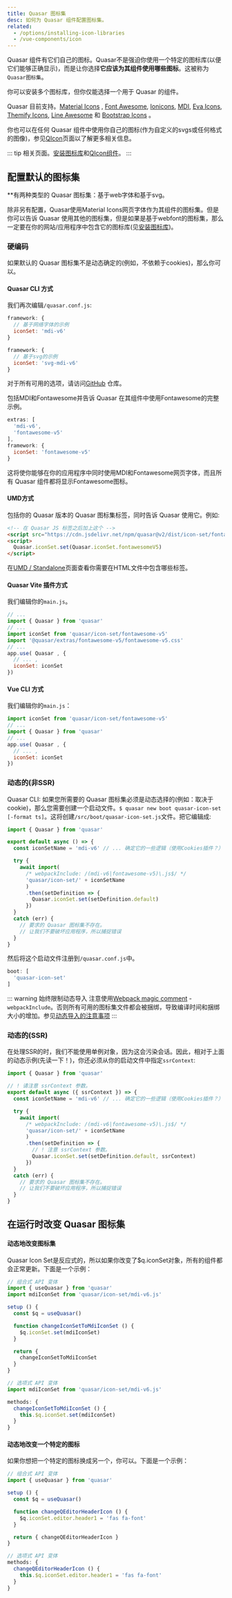 ```yaml
---
title: Quasar 图标集
desc: 如何为 Quasar 组件配置图标集。
related:
  - /options/installing-icon-libraries
  - /vue-components/icon
---
```


Quasar 组件有它们自己的图标。Quasar不是强迫你使用一个特定的图标库(以便它们能够正确显示)，而是让你选择**它应该为其组件使用哪些图标**。这被称为 `Quasar图标集`。

你可以安装多个图标库，但你仅能选择一个用于 Quasar 的组件。

 Quasar 目前支持。[Material Icons](https://material.io/icons/) , [Font Awesome](http://fontawesome.io/icons/), [Ionicons](http://ionicons.com/), [MDI](https://materialdesignicons.com/), [Eva Icons](https://akveo.github.io/eva-icons), [Themify Icons](https://themify.me/themify-icons), [Line Awesome](https://icons8.com/line-awesome) 和 [Bootstrap Icons](https://icons.getbootstrap.com/) 。

你也可以在任何 Quasar 组件中使用你自己的图标(作为自定义的svgs或任何格式的图像)，参见[QIcon](/vue-components/icon#image-icons)页面以了解更多相关信息。

::: tip
相关页面。[安装图标库](/options/installing-icon-libraries)和[QIcon组件](/vue-components/icon)。
:::

## 配置默认的图标集
**有两种类型的 Quasar 图标集：基于web字体和基于svg。

除非另有配置，Quasar使用Material Icons网页字体作为其组件的图标集。但是你可以告诉 Quasar 使用其他的图标集，但是如果是基于webfont的图标集，那么一定要在你的网站/应用程序中包含它的图标库(见[安装图标库](/options/installing-icon-libraries))。

### 硬编码
如果默认的 Quasar 图标集不是动态确定的(例如，不依赖于cookies)，那么你可以。

####  Quasar CLI 方式
我们再次编辑`/quasar.conf.js`:

```js
framework: {
  // 基于网络字体的示例
  iconSet: 'mdi-v6'
}
```

```js
framework: {
  // 基于svg的示例
  iconSet: 'svg-mdi-v6'
}
```

对于所有可用的选项，请访问[GitHub](https://github.com/quasarframework/quasar/tree/dev/ui/icon-set) 仓库。

包括MDI和Fontawesome并告诉 Quasar 在其组件中使用Fontawesome的完整示例。

```js
extras: [
  'mdi-v6',
  'fontawesome-v5'
],
framework: {
  iconSet: 'fontawesome-v5'
}
```

这将使你能够在你的应用程序中同时使用MDI和Fontawesome网页字体，而且所有 Quasar 组件都将显示Fontawesome图标。

#### UMD方式
包括你的 Quasar 版本的 Quasar 图标集标签，同时告诉 Quasar 使用它。例如:

```html
<!-- 在 Quasar JS 标签之后加上这个 -->
<script src="https://cdn.jsdelivr.net/npm/quasar@v2/dist/icon-set/fontawesome-v5.umd.prod.js"></script>
<script>
  Quasar.iconSet.set(Quasar.iconSet.fontawesomeV5)
</script>
```

在[UMD / Standalone](/start/umd)页面查看你需要在HTML文件中包含哪些标签。

#### Quasar Vite 插件方式
我们编辑你的`main.js`。

```js
// ...
import { Quasar } from 'quasar'
// ...
import iconSet from 'quasar/icon-set/fontawesome-v5'
import '@quasar/extras/fontawesome-v5/fontawesome-v5.css'
// ...
app.use( Quasar , {
  // ... ,
  iconSet: iconSet
})
```

#### Vue CLI 方式
我们编辑你的`main.js`：

```js
import iconSet from 'quasar/icon-set/fontawesome-v5'
// ...
import { Quasar } from 'quasar'
// ...
app.use( Quasar , {
  // ... ,
  iconSet: iconSet
})
```

### 动态的(非SSR)
Quasar CLI: 如果您所需要的 Quasar 图标集必须是动态选择的(例如：取决于cookie)，那么您需要创建一个启动文件。`$ quasar new boot quasar-icon-set [-format ts]`。这将创建`/src/boot/quasar-icon-set.js`文件。把它编辑成:

```js
import { Quasar } from 'quasar'

export default async () => {
  const iconSetName = 'mdi-v6' // ... 确定它的一些逻辑（使用Cookies插件？）

  try {
    await import(
      /* webpackInclude: /(mdi-v6|fontawesome-v5)\.js$/ */
      'quasar/icon-set/' + iconSetName
      )
      .then(setDefinition => {
        Quasar.iconSet.set(setDefinition.default)
      })
  }
  catch (err) {
    // 要求的 Quasar 图标集不存在。
    // 让我们不要破坏应用程序，所以捕捉错误
  }
}
```

然后将这个启动文件注册到`/quasar.conf.js`中。

```js
boot: [
  'quasar-icon-set'
]
```

::: warning 始终限制动态导入
注意使用[Webpack magic comment](https://webpack.js.org/api/module-methods/#magic-comments) - `webpackInclude`。否则所有可用的图标集文件都会被捆绑，导致编译时间和捆绑大小的增加。参见[动态导入的注意事项](https://quasar.dev/quasar-cli/lazy-loading#Caveat-for-dynamic-imports)
:::

### 动态的(SSR)
在处理SSR的时，我们不能使用单例对象，因为这会污染会话。因此，相对于上面的动态示例(先读一下！)，你还必须从你的启动文件中指定`ssrContext`:

```js
import { Quasar } from 'quasar'

// ! 请注意 ssrContext 参数。
export default async ({ ssrContext }) => {
  const iconSetName = 'mdi-v6' // ... 确定它的一些逻辑（使用Cookies插件？）

  try {
    await import(
      /* webpackInclude: /(mdi-v6|fontawesome-v5)\.js$/ */
      'quasar/icon-set/' + iconSetName
      )
      .then(setDefinition => {
        // ! 注意 ssrContext 参数。
        Quasar.iconSet.set(setDefinition.default, ssrContext)
      })
  }
  catch (err) {
    // 要求的 Quasar 图标集不存在。
    // 让我们不要破坏应用程序，所以捕捉错误
  }
}
```

## 在运行时改变 Quasar 图标集

#### 动态地改变图标集
Quasar Icon Set是反应式的，所以如果你改变了$q.iconSet对象，所有的组件都会正常更新。下面是一个示例：

```js
// 组合式 API 变体
import { useQuasar } from 'quasar'
import mdiIconSet from 'quasar/icon-set/mdi-v6.js'

setup () {
  const $q = useQuasar()

  function changeIconSetToMdiIconSet () {
    $q.iconSet.set(mdiIconSet)
  }

  return {
    changeIconSetToMdiIconSet
  }
}
```

```js
// 选项式 API 变体
import mdiIconSet from 'quasar/icon-set/mdi-v6.js'

methods: {
  changeIconSetToMdiIconSet () {
    this.$q.iconSet.set(mdiIconSet)
  }
}
```

#### 动态地改变一个特定的图标
如果你想把一个特定的图标换成另一个，你可以。下面是一个示例：

```js
// 组合式 API 变体
import { useQuasar } from 'quasar'

setup () {
  const $q = useQuasar()

  function changeQEditorHeaderIcon () {
    $q.iconSet.editor.header1 = 'fas fa-font'
  }

  return { changeQEditorHeaderIcon }
}
```

```js
// 选项式 API 变体
methods: {
  changeQEditorHeaderIcon () {
    this.$q.iconSet.editor.header1 = 'fas fa-font'
  }
}
```
